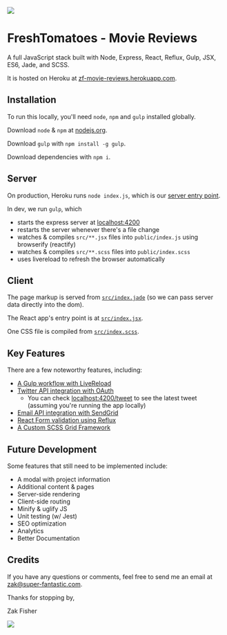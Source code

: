 ![](http://superfantastic.s3.amazonaws.com/movie-reviews/landing-page.jpg)

FreshTomatoes - Movie Reviews
=====
A full JavaScript stack built with Node, Express, React, Reflux, Gulp, JSX, ES6, Jade, and SCSS.

It is hosted on Heroku at [zf-movie-reviews.herokuapp.com](https://zf-movie-reviews.herokuapp.com/).

## Installation

To run this locally, you'll need `node`, `npm` and `gulp` installed globally.

Download `node` & `npm` at [nodejs.org](https://nodejs.org/en/).

Download `gulp` with `npm install -g gulp`.

Download dependencies with `npm i`.

## Server

On production, Heroku runs `node index.js`, which is our [server entry point](https://github.com/zakfisher/zak-fisher.com/blob/master/index.js).

In dev, we run `gulp`, which
* starts the express server at [localhost:4200](http://localhost:4200)
* restarts the server whenever there's a file change
* watches & compiles `src/**.jsx` files into `public/index.js` using browserify (reactify)
* watches & compiles `src/**.scss` files into `public/index.scss`
* uses livereload to refresh the browser automatically

## Client

The page markup is served from [`src/index.jade`](https://github.com/zakfisher/zak-fisher.com/blob/master/src/index.jade) (so we can pass server data directly into the dom).

The React app's entry point is at [`src/index.jsx`](https://github.com/zakfisher/zak-fisher.com/blob/master/src/index.jsx).

One CSS file is compiled from [`src/index.scss`](https://github.com/zakfisher/zak-fisher.com/blob/master/src/index.scss).

## Key Features

There are a few noteworthy features, including:
* [A Gulp workflow with LiveReload](https://github.com/zakfisher/zak-fisher.com/blob/master/gulpfile.js)
* [Twitter API integration with OAuth](https://github.com/zakfisher/zak-fisher.com/blob/master/src/services/twitter.js)
  * You can check [localhost:4200/tweet](http://localhost:4200/tweet) to see the latest tweet (assuming you're running the app locally)
* [Email API integration with SendGrid](https://github.com/zakfisher/zak-fisher.com/blob/master/src/services/email.js)
* [React Form validation using Reflux](https://github.com/zakfisher/zak-fisher.com/blob/master/src/components/form.jsx)
* [A Custom SCSS Grid Framework](https://github.com/zakfisher/zak-fisher.com/blob/master/src/components/grid.scss)

## Future Development

Some features that still need to be implemented include:
* A modal with project information
* Additional content & pages
* Server-side rendering
* Client-side routing
* Minify & uglify JS
* Unit testing (w/ Jest)
* SEO optimization
* Analytics
* Better Documentation

## Credits

If you have any questions or comments, feel free to send me an email at [zak@super-fantastic.com](mailto:zak@super-fantastic.com).

Thanks for stopping by,

Zak Fisher

![](https://avatars2.githubusercontent.com/u/1245254?v=3&s=160)
